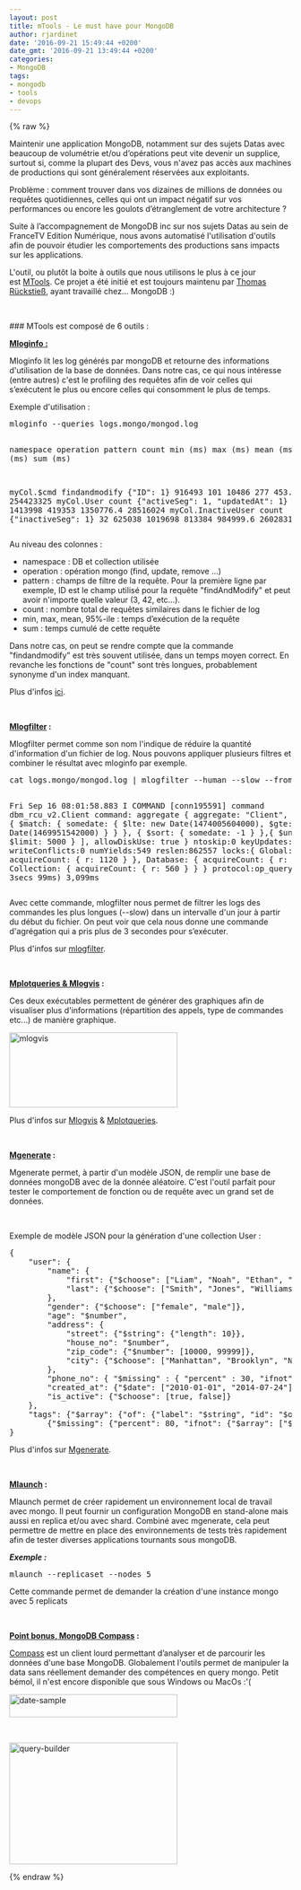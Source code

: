 ```yaml
---
layout: post
title: mTools - Le must have pour MongoDB
author: rjardinet
date: '2016-09-21 15:49:44 +0200'
date_gmt: '2016-09-21 13:49:44 +0200'
categories:
- MongoDB
tags:
- mongodb
- tools
- devops
---
```

{% raw %}
<p>Maintenir une application MongoDB, notamment sur des sujets Datas avec beaucoup de volumétrie et/ou d’opérations peut vite devenir un supplice, surtout si, comme la plupart des Devs, vous n'avez pas accès aux machines de productions qui sont généralement réservées aux exploitants.</p>
<p>Problème : comment trouver dans vos dizaines de millions de données ou requêtes quotidiennes, celles qui ont un impact négatif sur vos performances ou encore les goulots d’étranglement de votre architecture ?</p>
<p><!--more--></p>
<p>Suite à l’accompagnement de MongoDB inc sur nos sujets Datas au sein de FranceTV Edition Numérique, nous avons automatisé l'utilisation d'outils afin de pouvoir étudier les comportements des productions sans impacts sur les applications.</p>
<p>L'outil, ou plutôt la boite à outils que nous utilisons le plus à ce jour est <a href="https://github.com/rueckstiess/mtools">MTools</a>. Ce projet a été initié et est toujours maintenu par <a href="https://github.com/rueckstiess">Thomas Rückstieß</a>, ayant travaillé chez... MongoDB :)</p>
<p>&nbsp;</p>
### MTools est composé de 6 outils :
<p><strong><span style="text-decoration: underline;">Mloginfo :</span></strong></p>
<p>Mloginfo lit les log générés par mongoDB et retourne des informations d'utilisation de la base de données. Dans notre cas, ce qui nous intéresse (entre autres) c'est le profiling des requêtes afin de voir celles qui s’exécutent le plus ou encore celles qui consomment le plus de temps.</p>
<p>Exemple d'utilisation :</p>
<pre class="lang:default decode:true" title="mloginfo">mloginfo --queries logs.mongo/mongod.log

namespace              operation        pattern                              count     min (ms)    max (ms)    mean (ms)    95%-ile (ms)    sum (ms)

myCol.$cmd               findandmodify    {"ID": 1}                          916493         101       10486          277           453.0    254423325
myCol.User               count            {"activeSeg": 1, "updatedAt": 1}   68           30135     1413998       419353       1350776.4    28516024
myCol.InactiveUser       count            {"inactiveSeg": 1}                 32          625038     1019698       813384        984999.6    26028315</pre>
<p>Au niveau des colonnes :</p>
<ul>
<li>namespace : DB et collection utilisée</li>
<li>operation : opération mongo (find, update, remove ...)</li>
<li>pattern : champs de filtre de la requête. Pour la première ligne par exemple, ID est le champ utilisé pour la requête "findAndModify" et peut avoir n'importe quelle valeur (3, 42, etc...).</li>
<li>count : nombre total de requêtes similaires dans le fichier de log</li>
<li>min, max, mean, 95%-ile : temps d’exécution de la requête</li>
<li>sum : temps cumulé de cette requête</li>
</ul>
<p>Dans notre cas, on peut se rendre compte que la commande "findandmodify" est très souvent utilisée, dans un temps moyen correct. En revanche les fonctions de "count" sont très longues, probablement synonyme d'un index manquant.</p>
<p>Plus d'infos <a href="https://github.com/rueckstiess/mtools/wiki/mloginfo">ici</a>.</p>
<p>&nbsp;</p>
<p><strong><span style="text-decoration: underline;">Mlogfilter</span> :</strong></p>
<p>Mlogfilter permet comme son nom l'indique de réduire la quantité d'information d'un fichier de log. Nous pouvons appliquer plusieurs filtres et combiner le résultat avec mloginfo par exemple.</p>
<pre class="lang:default decode:true " title="mlogfilter">cat logs.mongo/mongod.log | mlogfilter --human --slow --from start +1day

Fri Sep 16 08:01:58.883 I COMMAND [conn195591] command dbm_rcu_v2.Client command:
aggregate { aggregate: "Client", pipeline: [ { $match: { somedate:
{ $lte: new Date(1474005604000), $gte: new Date(1469951542000) } } }, { $sort:
{ somedate: -1 } },{ $unwind: "$someArray" }, { $skip: 165000 },
{ $limit: 5000 } ], allowDiskUse: true }
ntoskip:0 keyUpdates:0 writeConflicts:0 numYields:549 reslen:862557
locks:{ Global: { acquireCount: { r: 1120 } },
Database: { acquireCount: { r: 560 } }, Collection: { acquireCount: { r: 560 } } }
protocol:op_query (0hr 0min 3secs 99ms) 3,099ms</pre>
<p>Avec cette commande, mlogfilter nous permet de filtrer les logs des commandes les plus longues (--slow) dans un intervalle d'un jour à partir du début du fichier. On peut voir que cela nous donne une commande d'agrégation qui a pris plus de 3 secondes pour s’exécuter.</p>
<p>Plus d'infos sur <a href="https://github.com/rueckstiess/mtools/wiki/mlogfilter">mlogfilter</a>.</p>
<p>&nbsp;</p>
<p><strong><span style="text-decoration: underline;">Mplotqueries &amp; Mlogvis</span> :</strong></p>
<p>Ces deux exécutables permettent de générer des graphiques afin de visualiser plus d'informations (répartition des appels, type de commandes etc...) de manière graphique.</p>
<p><a href="http://blog.eleven-labs.com/wp-content/uploads/2016/09/mlogvis.png"><img class="alignnone size-medium wp-image-2248" src="http://blog.eleven-labs.com/wp-content/uploads/2016/09/mlogvis-300x134.png" alt="mlogvis" width="300" height="134" /></a></p>
<p>Plus d'infos sur <a href="https://github.com/rueckstiess/mtools/wiki/mlogvis">Mlogvis</a> &amp; <a href="https://github.com/rueckstiess/mtools/wiki/mplotqueries">Mplotqueries</a>.</p>
<p>&nbsp;</p>
<p><strong><span style="text-decoration: underline;">Mgenerate</span> :</strong></p>
<p>Mgenerate permet, à partir d'un modèle JSON, de remplir une base de données mongoDB avec de la donnée aléatoire. C'est l'outil parfait pour tester le comportement de fonction ou de requête avec un grand set de données.</p>
<p>&nbsp;</p>
<p>Exemple de modèle JSON pour la génération d'une collection User :</p>
<pre class="lang:default decode:true " title="json model">{
    "user": {
        "name": {
            "first": {"$choose": ["Liam", "Noah", "Ethan", "Mason", "Logan", "Jacob", "Lucas", "Jackson", "Aiden", "Jack", "James", "Elijah", "Luke", "William", "Michael", "Alexander", "Oliver", "Owen", "Daniel", "Gabriel", "Henry", "Matthew", "Carter", "Ryan", "Wyatt", "Andrew", "Connor", "Caleb", "Jayden", "Nathan", "Dylan", "Isaac", "Hunter", "Joshua", "Landon", "Samuel", "David", "Sebastian", "Olivia", "Emma", "Sophia", "Ava", "Isabella", "Mia", "Charlotte", "Emily", "Abigail", "Avery", "Harper", "Ella", "Madison", "Amelie", "Lily", "Chloe", "Sofia", "Evelyn", "Hannah", "Addison", "Grace", "Aubrey", "Zoey", "Aria", "Ellie", "Natalie", "Zoe", "Audrey", "Elizabeth", "Scarlett", "Layla", "Victoria", "Brooklyn", "Lucy", "Lillian", "Claire", "Nora", "Riley", "Leah"] },
            "last": {"$choose": ["Smith", "Jones", "Williams", "Brown", "Taylor", "Davies", "Wilson", "Evans", "Thomas", "Johnson", "Roberts", "Walker", "Wright", "Robinson", "Thompson", "White", "Hughes", "Edwards", "Green", "Hall", "Wood", "Harris", "Lewis", "Martin", "Jackson", "Clarke", "Clark", "Turner", "Hill", "Scott", "Cooper", "Morris", "Ward", "Moore", "King", "Watson", "Baker" , "Harrison", "Morgan", "Patel", "Young", "Allen", "Mitchell", "James", "Anderson", "Phillips", "Lee", "Bell", "Parker", "Davis"] }
        },
        "gender": {"$choose": ["female", "male"]},
        "age": "$number",
        "address": {
            "street": {"$string": {"length": 10}},
            "house_no": "$number",
            "zip_code": {"$number": [10000, 99999]},
            "city": {"$choose": ["Manhattan", "Brooklyn", "New Jersey", "Queens", "Bronx"]}
        },
        "phone_no": { "$missing" : { "percent" : 30, "ifnot" : {"$number": [1000000000, 9999999999]} } },
        "created_at": {"$date": ["2010-01-01", "2014-07-24"] },
        "is_active": {"$choose": [true, false]}
    },
    "tags": {"$array": {"of": {"label": "$string", "id": "$oid", "subtags":
        {"$missing": {"percent": 80, "ifnot": {"$array": ["$string", {"$number": [2, 5]}]}}}}, "number": {"$number": [0, 10] }}}
}</pre>
<p>Plus d'infos sur <a href="https://github.com/rueckstiess/mtools/wiki/mgenerate">Mgenerate</a>.</p>
<p>&nbsp;</p>
<p><strong><span style="text-decoration: underline;">Mlaunch</span> :</strong></p>
<p>Mlaunch permet de créer rapidement un environnement local de travail avec mongo. Il peut fournir un configuration MongoDB en stand-alone mais aussi en replica et/ou avec shard. Combiné avec mgenerate, cela peut permettre de mettre en place des environnements de tests très rapidement afin de tester diverses applications tournants sous mongoDB.</p>
<p><em><strong>Exemple :</strong></em></p>
<pre class="lang:default decode:true ">mlaunch --replicaset --nodes 5</pre>
<p>Cette commande permet de demander la création d'une instance mongo avec 5 replicats</p>
<p>&nbsp;</p>
<p><strong><span style="text-decoration: underline;">Point bonus, MongoDB Compass</span> :</strong></p>
<p><a href="https://docs.mongodb.com/compass/">Compass</a> est un client lourd permettant d’analyser et de parcourir les données d'une base MongoDB. Globalement l'outils permet de manipuler la data sans réellement demander des compétences en query mongo. Petit bémol, il n'est encore disponible que sous Windows ou MacOs :'(</p>
<p><a href="http://blog.eleven-labs.com/wp-content/uploads/2016/09/date-sample.png"><img class="alignnone size-medium wp-image-2254" src="http://blog.eleven-labs.com/wp-content/uploads/2016/09/date-sample-300x41.png" alt="date-sample" width="300" height="41" /></a></p>
<p>&nbsp;</p>
<p><a href="http://blog.eleven-labs.com/wp-content/uploads/2016/09/query-builder.png"><img class="alignnone size-medium wp-image-2255" src="http://blog.eleven-labs.com/wp-content/uploads/2016/09/query-builder-300x217.png" alt="query-builder" width="300" height="217" /></a></p>
{% endraw %}
